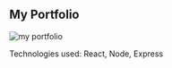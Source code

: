 ## My Portfolio


![my portfolio](https://user-images.githubusercontent.com/42631863/80179165-c68da300-85b4-11ea-91dc-af6bf5a3d34b.jpg)


Technologies used: React, Node, Express